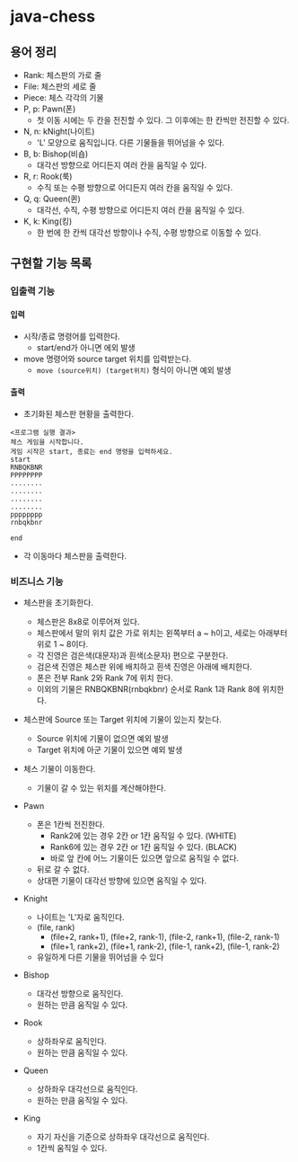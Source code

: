 # java-chess

## 용어 정리

- Rank: 체스판의 가로 줄
- File: 체스판의 세로 줄
- Piece: 체스 각각의 기물
- P, p: Pawn(폰)
    - 첫 이동 시에는 두 칸을 전진할 수 있다. 그 이후에는 한 칸씩만 전진할 수 있다.
- N, n: kNight(나이트)
    - 'L' 모양으로 움직입니다. 다른 기물들을 뛰어넘을 수 있다.
- B, b: Bishop(비숍)
    - 대각선 방향으로 어디든지 여러 칸을 움직일 수 있다.
- R, r: Rook(룩)
    - 수직 또는 수평 방향으로 어디든지 여러 칸을 움직일 수 있다.
- Q, q: Queen(퀸)
    - 대각선, 수직, 수평 방향으로 어디든지 여러 칸을 움직일 수 있다.
- K, k: King(킹)
    - 한 번에 한 칸씩 대각선 방향이나 수직, 수평 방향으로 이동할 수 있다.

## 구현할 기능 목록

### 입출력 기능

#### 입력

- 시작/종료 명령어를 입력한다.
  - start/end가 아니면 에외 발생
- move 명령어와 source target 위치를 입력받는다.
  - `move (source위치) (target위치)` 형식이 아니면 예외 발생

#### 출력

- 초기화된 체스판 현황을 출력한다.

```text
<프로그램 실행 결과>
체스 게임을 시작합니다.
게임 시작은 start, 종료는 end 명령을 입력하세요.
start
RNBQKBNR
PPPPPPPP
........
........
........
........
pppppppp
rnbqkbnr

end
```

- 각 이동마다 체스판을 출력한다.

### 비즈니스 기능

- 체스판을 초기화한다.
    - 체스판은 8x8로 이루어져 있다.
    - 체스판에서 말의 위치 값은 가로 위치는 왼쪽부터 a ~ h이고, 세로는 아래부터 위로 1 ~ 8이다.
    - 각 진영은 검은색(대문자)과 흰색(소문자) 편으로 구분한다.
    - 검은색 진영은 체스판 위에 배치하고 흰색 진영은 아래에 배치한다.
    - 폰은 전부 Rank 2와 Rank 7에 위치 한다.
    - 이외의 기물은 RNBQKBNR(rnbqkbnr) 순서로 Rank 1과 Rank 8에 위치한다.


- 체스판에 Source 또는 Target 위치에 기물이 있는지 찾는다.
    - Source 위치에 기물이 없으면 예외 발생
    - Target 위치에 아군 기물이 있으면 예외 발생


- 체스 기물이 이동한다.
    - 기물이 갈 수 있는 위치를 계산해야한다.


- Pawn
    - 폰은 1칸씩 전진한다.
        - Rank2에 있는 경우 2칸 or 1칸 움직일 수 있다. (WHITE)
        - Rank6에 있는 경우 2칸 or 1칸 움직일 수 있다. (BLACK)
        - 바로 앞 칸에 어느 기물이든 있으면 앞으로 움직일 수 없다.
    - 뒤로 갈 수 없다.
    - 상대편 기물이 대각선 방향에 있으면 움직일 수 있다.
- Knight
    - 나이트는 'L'자로 움직인다.
    - (file, rank)
        - (file+2, rank+1), (file+2, rank-1), (file-2, rank+1), (file-2, rank-1)
        - (file+1, rank+2), (file+1, rank-2), (file-1, rank+2), (file-1, rank-2)
    - 유일하게 다른 기물을 뛰어넘을 수 있다
- Bishop
    - 대각선 방향으로 움직인다.
    - 원하는 만큼 움직일 수 있다.
- Rook
    - 상하좌우로 움직인다.
    - 원하는 만큼 움직일 수 있다.
- Queen
    - 상하좌우 대각선으로 움직인다.
    - 원하는 만큼 움직일 수 있다.
- King
    - 자기 자신을 기준으로 상하좌우 대각선으로 움직인다.
    - 1칸씩 움직일 수 있다.
